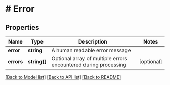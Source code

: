 # # Error

## Properties

Name | Type | Description | Notes
------------ | ------------- | ------------- | -------------
**error** | **string** | A human readable error message |
**errors** | **string[]** | Optional array of multiple errors encountered during processing | [optional]

[[Back to Model list]](../../README.md#models) [[Back to API list]](../../README.md#endpoints) [[Back to README]](../../README.md)
